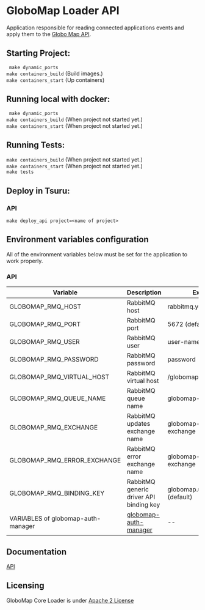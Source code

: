 # GloboMap Loader API

Application responsible for reading connected applications events and apply them to the [Globo Map API](https://github.com/globocom/globomap-api).


## Starting Project:

` make dynamic_ports` <br>
` make containers_build ` (Build images.) <br>
` make containers_start ` (Up containers) <br>

## Running local with docker:

` make dynamic_ports` <br>
` make containers_build ` (When project not started yet.) <br>
` make containers_start ` (When project not started yet.) <br>

## Running Tests:

` make containers_build ` (When project not started yet.) <br>
` make containers_start ` (When project not started yet.) <br>
` make tests `

## Deploy in Tsuru:

### API

` make deploy_api project=<name of project> `<br>

## Environment variables configuration
All of the environment variables below must be set for the application to work properly.


### API
| Variable                           | Description                                                               | Example                                 |
|------------------------------------|---------------------------------------------------------------------------|-----------------------------------------|
| GLOBOMAP_RMQ_HOST                  | RabbitMQ host                                                             | rabbitmq.yourdomain.com                 |
| GLOBOMAP_RMQ_PORT                  | RabbitMQ port                                                             | 5672 (default)                          |
| GLOBOMAP_RMQ_USER                  | RabbitMQ user                                                             | user-name                               |
| GLOBOMAP_RMQ_PASSWORD              | RabbitMQ password                                                         | password                                |
| GLOBOMAP_RMQ_VIRTUAL_HOST          | RabbitMQ virtual host                                                     | /globomap                               |
| GLOBOMAP_RMQ_QUEUE_NAME            | RabbitMQ queue name                                                       | globomap-updates                        |
| GLOBOMAP_RMQ_EXCHANGE              | RabbitMQ updates exchange name                                            | globomap-updates-exchange               |
| GLOBOMAP_RMQ_ERROR_EXCHANGE        | RabbitMQ error exchange name                                              | globomap-errors-exchange                |
| GLOBOMAP_RMQ_BINDING_KEY           | RabbitMQ generic driver API binding key                                   | globomap.updates (default)              |
| VARIABLES of globomap-auth-manager | [globomap-auth-manager](https://github.com/globocom/globomap-auth-manager)| --                                      |

 ## Documentation
[API](https://github.com/globocom/globomap-core-loader/blob/master/doc/api.md)

## Licensing

GloboMap Core Loader is under [Apache 2 License](./LICENSE)
